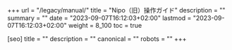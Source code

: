 +++
url = "/legacy/manual/"
title = "Nipo（旧）操作ガイド"
description = ""
summary = ""
date = "2023-09-07T16:12:03+02:00"
lastmod = "2023-09-07T16:12:03+02:00"
weight = 8_100
toc = true

[seo]
title = ""
description = ""
canonical = ""
robots = ""
+++
